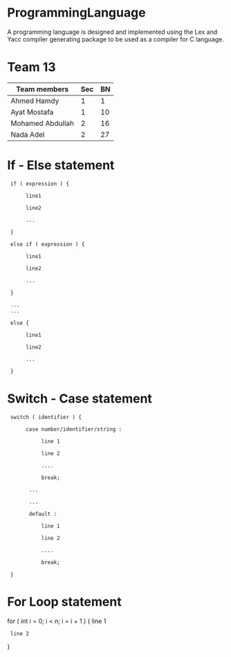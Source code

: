 # ProgrammingLanguage
A programming language is designed and implemented using the Lex and Yacc compiler generating package to be used as a compiler for C language.

# Team 13
| Team members | Sec  | BN  |
| ------- | --- | --- |
| Ahmed Hamdy | 1 | 1 |
| Ayat Mostafa | 1 | 10 |
| Mohamed Abdullah | 2 | 16 |
| Nada Adel | 2 | 27 |

# If - Else statement

     if ( expression ) {

          line1

          line2

          ...

     }

     else if ( expression ) {

          line1

          line2

          ...

     }

     ...
     ...

     else {

          line1

          line2

          ...

     }


# Switch - Case statement

     switch ( identifier ) {

          case number/identifier/string :

               line 1

               line 2

               ....

               break;

           ...

           ...

           default :

               line 1

               line 2

               ....

               break;

     }

# For Loop statement

for ( int i = 0; i < n; i = i + 1 )
{
     line 1

     line 2
}     
